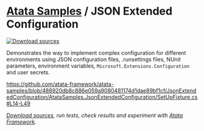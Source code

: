 # [Atata Samples](https://github.com/atata-framework/atata-samples) / JSON Extended Configuration

[![Download sources](https://img.shields.io/badge/Download-sources-brightgreen.svg)](https://github.com/atata-framework/atata-samples/raw/master/_archives/JsonExtendedConfiguration.zip)

Demonstrates the way to implement complex configuration for different environments using
JSON configuration files, .runsettings files, NUnit parameters, environment variables, `Microsoft.Extensions.Configuration` and user secrets.

https://github.com/atata-framework/atata-samples/blob/488920db8c886e059a9080481174d1dae89bf1cf/JsonExtendedConfiguration/AtataSamples.JsonExtendedConfiguration/SetUpFixture.cs#L14-L49

*[Download sources](https://github.com/atata-framework/atata-samples/raw/master/_archives/JsonExtendedConfiguration.zip), run tests, check results and experiment with [Atata Framework](https://atata.io).*